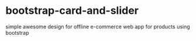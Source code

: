 # bootstrap-card-and-slider
simple awesome design for offline e-commerce web app for products using bootstrap
